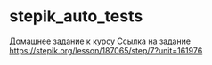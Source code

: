 # stepik_auto_tests
Домашнее задание к курсу
Ссылка на задание https://stepik.org/lesson/187065/step/7?unit=161976
